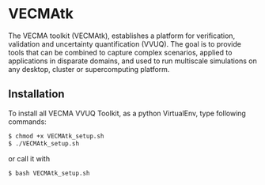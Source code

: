 # VECMAtk
The VECMA toolkit (VECMAtk), establishes a platform for verification, validation and uncertainty quantification (VVUQ). The goal is to provide tools that can be combined to capture complex scenarios, applied to applications in disparate domains, and used to run multiscale simulations on any desktop, cluster or supercomputing platform.

## Installation
To install all VECMA VVUQ Toolkit, as a python VirtualEnv, type following commands:
```bash
$ chmod +x VECMAtk_setup.sh
$ ./VECMAtk_setup.sh
```
or call it with
```bash
$ bash VECMAtk_setup.sh
```    
